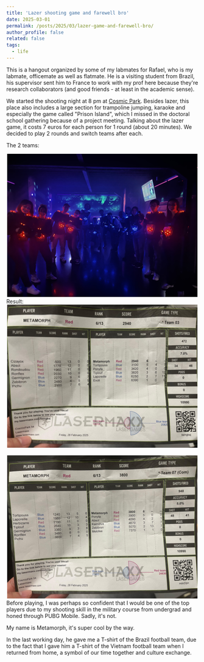 ```yaml
---
title: 'Lazer shooting game and farewell bro'
date: 2025-03-01
permalink: /posts/2025/03/lazer-game-and-farewell-bro/
author_profile: false
related: false
tags:
  - life
---
```

This is a hangout organized by some of my labmates for Rafael, who is my labmate, officemate as well as flatmate. He is a visiting student from Brazil, his supervisor sent him to France to work with my prof here because they're research collaborators (and good friends - at least in the academic sense).

We started the shooting night at 8 pm at [Cosmic Park](https://www.google.com/maps/place/Cosmic+Park+54/@48.684242,6.2003571,15.94z/data=!4m14!1m7!3m6!1s0x479499787e26db93:0xc362fa5fa4c7833b!2sCosmic+Park+54!8m2!3d48.6848449!4d6.2041101!16s%2Fg%2F11hms47jd1!3m5!1s0x479499787e26db93:0xc362fa5fa4c7833b!8m2!3d48.6848449!4d6.2041101!16s%2Fg%2F11hms47jd1?entry=ttu&g_ep=EgoyMDI1MDMxMS4wIKXMDSoASAFQAw%3D%3D). Besides lazer, this place also includes a large section for trampoline jumping, karaoke and especially the game called "Prison Island", which I missed in the doctoral school gathering because of a project meeting. Talking about the lazer game, it costs 7 euros for each person for 1 round (about 20 minutes). We decided to play 2 rounds and switch teams after each.

The 2 teams:
<div style="text-align: center;">
    <img src="/images/lazer-game-and-farewell-bro/IMG_3960.JPG" alt="Centered Resized Image" width="500" />
</div>
Result:
<div style="text-align: center;">
    <img src="/images/lazer-game-and-farewell-bro/game1.jpg" alt="Centered Resized Image" width="500" />
</div>
<br>
<div style="text-align: center;">
    <img src="/images/lazer-game-and-farewell-bro/game2.jpg" alt="Centered Resized Image" width="500" />
</div>
Before playing, I was perhaps so confident that I would be one of the top players due to my shooting skill in the military course from undergrad and honed through PUBG Mobile. Sadly, it's not. 

My name is Metamorph, it's super cool by the way.

In the last working day, he gave me a T-shirt of the Brazil football team, due to the fact that I gave him a T-shirt of the Vietnam football team when I returned from home, a symbol of our time together and culture exchange.